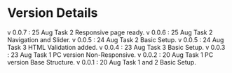 # Version Details 
v 0.0.7 : 25 Aug Task 2 Responsive page ready.
v 0.0.6 : 25 Aug Task 2 Navigation and Slider.
v 0.0.5 : 24 Aug Task 2 Basic Setup.
v 0.0.5 : 24 Aug Task 3 HTML Validation added.
v 0.0.4 : 23 Aug Task 3 Basic Setup.
v 0.0.3 : 23 Aug Task 1 PC version Non-Responsive.
v 0.0.2 : 20 Aug Task 1 PC version Base Structure.
v 0.0.1 : 20 Aug Task 1 and 2 Basic Setup.

